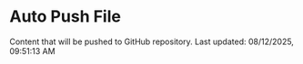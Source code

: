 # Auto Push File

Content that will be pushed to GitHub repository.
Last updated: 08/12/2025, 09:51:13 AM
